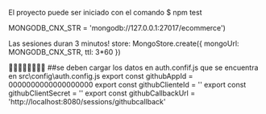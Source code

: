 El proyecto puede ser iniciado con el comando
$ npm test

MONGODB_CNX_STR = 'mongodb://127.0.0.1:27017/ecommerce')

Las sesiones duran 3 minutos!
store: MongoStore.create({ mongoUrl: MONGODB_CNX_STR, ttl: 3*60 })

🚧🚧🚧🚧🚧🚧🚧🚧
##se deben cargar los datos en auth.confif.js que se encuentra en src\config\auth.config.js
export const githubAppId = 0000000000000000000
export const githubClienteId = ''
export const githubClientSecret = ''
export const githubCallbackUrl = 'http://localhost:8080/sessions/githubcallback'